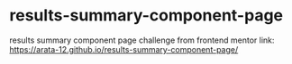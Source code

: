# results-summary-component-page
 results summary component page challenge from frontend mentor
link: https://arata-12.github.io/results-summary-component-page/
